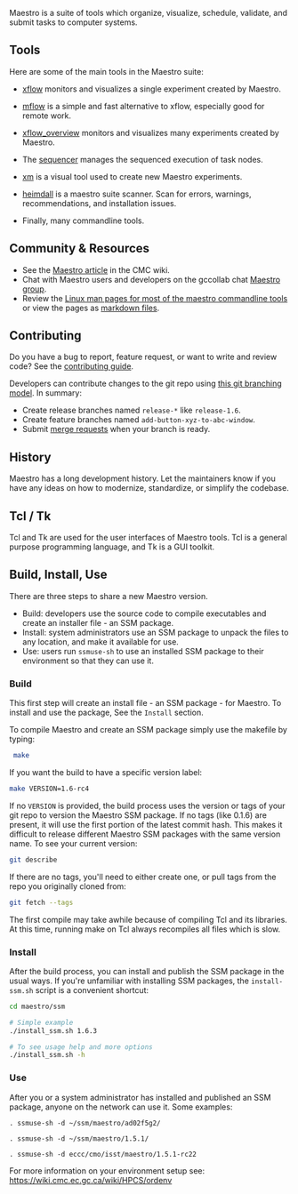 Maestro is a suite of tools which organize, visualize, schedule, validate, and submit tasks to computer systems. 

## Tools

Here are some of the main tools in the Maestro suite:

* [xflow](https://wiki.cmc.ec.gc.ca/wiki/Maestro/xflow) monitors and visualizes a single experiment created by Maestro.
* [mflow](https://wiki.cmc.ec.gc.ca/wiki/Maestro/mflow) is a simple and fast alternative to xflow, especially good for remote work.
* [xflow_overview](https://wiki.cmc.ec.gc.ca/wiki/Maestro/xflow_overview) monitors and visualizes many experiments created by Maestro.
* The [sequencer](https://wiki.cmc.ec.gc.ca/wiki/Maestro/sequencer) manages the sequenced execution of task nodes.
* [xm](https://wiki.cmc.ec.gc.ca/wiki/Maestro/xm) is a visual tool used to create new Maestro experiments.
* [heimdall](src/python3/HEIMDALL.md) is a maestro suite scanner. Scan for errors, warnings, recommendations, and installation issues.

* Finally, many commandline tools.

## Community & Resources

* See the [Maestro article](https://wiki.cmc.ec.gc.ca/wiki/Maestro) in the CMC wiki.
* Chat with Maestro users and developers on the gccollab chat [Maestro group](https://message.gccollab.ca/channel/maestro).
* Review the [Linux man pages for most of the maestro commandline tools](https://wiki.cmc.ec.gc.ca/wiki/Maestro/man_pages) or view the pages as [markdown files](https://gitlab.science.gc.ca/CMOI/maestro/tree/master/man/markdown).

## Contributing

Do you have a bug to report, feature request, or want to write and review code? See the [contributing guide](CONTRIBUTING.md).

Developers can contribute changes to the git repo using [this git branching model](https://nvie.com/posts/a-successful-git-branching-model/). In summary:

* Create release branches named `release-*` like `release-1.6`.
* Create feature branches named `add-button-xyz-to-abc-window`.
* Submit [merge requests](https://www.youtube.com/watch?v=0AT7JxqoIps&list=PLRf-PfhVvwFA7tGxwEgxgnJIY7aVevqqo&index=5) when your branch is ready.

## History

Maestro has a long development history. Let the maintainers know if you have any ideas on how to modernize, standardize, or simplify the codebase.

## Tcl / Tk

Tcl and Tk are used for the user interfaces of Maestro tools. Tcl is a general purpose programming language, and Tk is a GUI toolkit.

## Build, Install, Use

There are three steps to share a new Maestro version.

* Build: developers use the source code to compile executables and create an installer file - an SSM package.
* Install: system administrators use an SSM package to unpack the files to any location, and make it available for use.
* Use: users run `ssmuse-sh` to use an installed SSM package to their environment so that they can use it.

### Build

This first step will create an install file - an SSM package - for Maestro. To install and use the package, See the `Install` section.

To compile Maestro and create an SSM package simply use the makefile by typing:

```bash
 make
```

If you want the build to have a specific version label:

```bash
make VERSION=1.6-rc4
```

If no `VERSION` is provided, the build process uses the version or tags of your git repo to version the Maestro SSM package. If no tags (like 0.1.6) are present, it will use the first portion of the latest commit hash. This makes it difficult to release different Maestro SSM packages with the same version name. To see your current version:

```bash
git describe
```

If there are no tags, you'll need to either create one, or pull tags from the repo you originally cloned from:

```bash
git fetch --tags
```

The first compile may take awhile because of compiling Tcl and its libraries. At this time, running make on Tcl always recompiles all files which is slow.

### Install

After the build process, you can install and publish the SSM package in the usual ways. If you're unfamiliar with installing SSM packages, the `install-ssm.sh` script is a convenient shortcut:

```bash
cd maestro/ssm

# Simple example
./install_ssm.sh 1.6.3

# To see usage help and more options
./install_ssm.sh -h
```

### Use

After you or a system administrator has installed and published an SSM package, anyone on the network can use it. Some examples:

```
. ssmuse-sh -d ~/ssm/maestro/ad02f5g2/

. ssmuse-sh -d ~/ssm/maestro/1.5.1/

. ssmuse-sh -d eccc/cmo/isst/maestro/1.5.1-rc22
```

For more information on your environment setup see: https://wiki.cmc.ec.gc.ca/wiki/HPCS/ordenv
